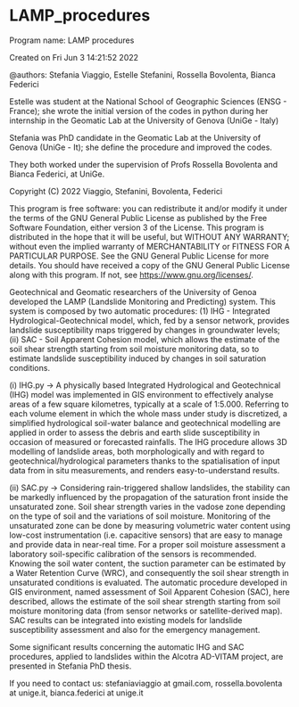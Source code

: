 # LAMP_procedures

Program name: LAMP procedures

Created on Fri Jun  3 14:21:52 2022

@authors: Stefania Viaggio, Estelle Stefanini, Rossella Bovolenta, Bianca Federici

Estelle was student at the National School of Geographic Sciences (ENSG - France); she wrote the initial version of the codes in python during her internship in the Geomatic Lab at the University of Genova (UniGe - Italy)

Stefania was PhD candidate in the Geomatic Lab at the University of Genova (UniGe - It); she define the procedure and improved the codes. 

They both worked under the supervision of Profs Rossella Bovolenta and Bianca Federici, at UniGe. 

Copyright (C) 2022 Viaggio, Stefanini, Bovolenta, Federici

This program is free software: you can redistribute it and/or modify it under the terms of the GNU General Public License as published by the Free Software Foundation, either version 3 of the License.
This program is distributed in the hope that it will be useful, but WITHOUT ANY WARRANTY; without even the implied warranty of MERCHANTABILITY or FITNESS FOR A PARTICULAR PURPOSE. 
See the GNU General Public License for more details.
You should have received a copy of the GNU General Public License along with this program.  If not, see https://www.gnu.org/licenses/.

Geotechnical and Geomatic researchers of the University of Genoa developed the LAMP (Landslide Monitoring and Predicting) system. This system is composed by two automatic procedures: (1) IHG - Integrated Hydrological-Geotechnical model, which, fed by a sensor network, provides landslide susceptibility maps triggered by changes in groundwater levels; (ii) SAC - Soil Apparent Cohesion model, which allows the estimate of the soil shear strength starting from soil moisture monitoring data, so to estimate landslide susceptibility induced by changes in soil saturation conditions.

(i) IHG.py -> A physically based Integrated Hydrological and Geotechnical (IHG) model was implemented in GIS environment to effectively analyse areas of a few square kilometres, typically at a scale of 1:5.000. Referring to each volume element in which the whole mass under study is discretized, a simplified hydrological soil-water balance and geotechnical modelling are applied in order to assess the debris and earth slide susceptibility in occasion of measured or forecasted rainfalls. The IHG procedure allows 3D modelling of landslide areas, both morphologically and with regard to geotechnical/hydrological parameters thanks to the spatialisation of input data from in situ measurements, and renders easy-to-understand results. 

(ii) SAC.py -> Considering rain-triggered shallow landslides, the stability can be markedly influenced by the propagation of the saturation front inside the unsaturated zone. Soil shear strength varies in the vadose zone depending on the type of soil and the variations of soil moisture. Monitoring of the unsaturated zone can be done by measuring volumetric water content using low-cost instrumentation (i.e. capacitive sensors) that are easy to manage and provide data in near-real time. For a proper soil moisture assessment a laboratory soil-specific calibration of the sensors is recommended. Knowing the soil water content, the suction parameter can be estimated by a Water Retention Curve (WRC), and consequently the soil shear strength in unsaturated conditions is evaluated. The automatic procedure developed in GIS environment, named assessment of Soil Apparent Cohesion (SAC), here described, allows the estimate of the soil shear strength starting from soil moisture monitoring data (from sensor networks or satellite-derived map). SAC results can be integrated into existing models for landslide susceptibility assessment and also for the emergency management.

Some significant results concerning the automatic IHG and SAC procedures, applied to landslides within the Alcotra AD-VITAM project, are presented in Stefania PhD thesis.

If you need to contact us: stefaniaviaggio at gmail.com, rossella.bovolenta at unige.it, bianca.federici at unige.it
